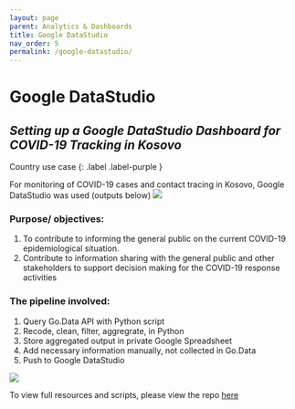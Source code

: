 ```yaml
---
layout: page
parent: Analytics & Dashboards
title: Google DataStudio
nav_order: 5
permalink: /google-datastudio/
---
```


# Google DataStudio

## _Setting up a Google DataStudio Dashboard for COVID-19 Tracking in Kosovo_
Country use case
{: .label .label-purple }

For monitoring of COVID-19 cases and contact tracing in Kosovo, Google DataStudio was used (outputs below)
![](../assets/googledatastudio-kosovo-1.png)

### Purpose/ objectives: 
1.	To contribute to informing the general public on the current COVID-19 epidemiological situation.
2.	Contribute to information sharing with the general public and other stakeholders to support decision making for the COVID-19 response activities

### The pipeline involved:
1. Query Go.Data API with Python script
2. Recode, clean, filter, aggregrate, in Python
3. Store aggregated output in private Google Spreadsheet
4. Add necessary information manually, not collected in Go.Data
5. Push to Google DataStudio

![](../assets/kosovo-data-flow.png)

To view full resources and scripts, please view the repo [here](https://github.com/WorldHealthOrganization/godata/tree/master/analytics/country_use_cases/godata-Kosovo)

